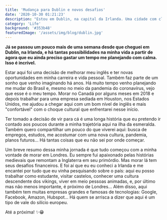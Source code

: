 ```yaml
---
title: 'Mudança para Dublin e novos desafios'
date: '2020-10-30 01:21:23'
description: "Estou em Dublin, na capital da Irlanda. Uma cidade com clima frio quando comparado com o Brasil, mas que tem suas belezas e encantos. Um mix de arquitetura histórica e moderna. Uma espécie de vale do silício da Europa."
category: 'Life'
background: '#353b48'
featuredImage: '/assets/img/blog/dublin.jpg'
---
```


__Já se passou um pouco mais de uma semana desde que cheguei em Dublin, na Irlanda, e há tantas possibilidades na minha vida a partir de agora que eu ainda preciso gastar um tempo me planejando com calma. Isso é incrível.__

Estar aqui foi uma decisão de melhorar meu inglês e ter novas oportunidades em minha carreira e vida pessoal. Também faz parte de um sonho que venho imaginando há anos. Há muito tempo venho planejando me mudar do Brasil e, mesmo no meio da pandemia do coronavírus, vejo que esse é o meu tempo. Morar no Canadá por alguns meses em 2018 e depois trabalhar para uma empresa sediada em Houston, nos Estados Unidos, me ajudou a chegar aqui com um bom nível de inglês e mais "confortável" com o choque cultural que enfrentarei nesse início.

Ter tomado a decisão de vir para cá é uma longa história que eu pretendo ir contado aos poucos durante a minha trajetória aqui na ilha da esmeralda. Também quero compartilhar um pouco do que viverei aqui: busca de empregos, estudos, me acostumar com uma nova cultura, pandemia, planos futuros... Há tantas coisas que eu não sei por onde começar.

Um breve resumo dessa minha jornada é que tudo começou com a minha vontade de morar em Londres. Eu sempre fui apaixonado pelas histórias medievais que remontam a Inglaterra em seu primórdio. Mas morar lá tem seus desafios financeiros. E foi aí que eu eu conheci a Irlanda e me encantei por tudo que eu vinha pesquisando sobre o país: aqui eu posso trabalhar como estudante, visitar castelos, conhecer uma cultura descendente dos vikings, viver em meio pessoas animadas, e, por último mas não menos importante, é próximo de Londres... Além disso, aqui também tem muitas empresas grandes e famosas de tecnologias: Google, Facebook, Amazon, Hubspot... Há quem se arrisca a dizer que aqui é um tipo de vale do silício europeu.

Até a próxima! ✨😁
